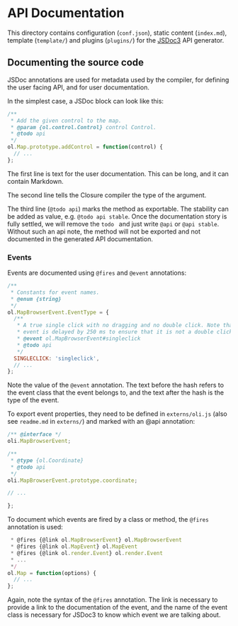 # API Documentation

This directory contains configuration (`conf.json`), static content (`index.md`), template (`template/`) and plugins (`plugins/`) for the [JSDoc3](http://usejsdoc.org/) API generator.

## Documenting the source code

JSDoc annotations are used for metadata used by the compiler, for defining the user facing API, and for user documentation.

In the simplest case, a JSDoc block can look like this:
```js
/**
 * Add the given control to the map.
 * @param {ol.control.Control} control Control.
 * @todo api
 */
ol.Map.prototype.addControl = function(control) {
  // ...
};
```
The first line is text for the user documentation. This can be long, and it can
contain Markdown.

The second line tells the Closure compiler the type of the argument.

The third line (`@todo api`) marks the method as exportable. The stability can be added as value, e.g. `@todo api stable`. Once the documentation story is fully settled, we will remove the `todo ` and just write `@api` or `@api stable`. Without such an api note, the method will not be exported and not documented in the generated API documentation.

### Events

Events are documented using `@fires` and `@event` annotations:
```js
/**
 * Constants for event names.
 * @enum {string}
 */
ol.MapBrowserEvent.EventType = {
  /**
   * A true single click with no dragging and no double click. Note that this
   * event is delayed by 250 ms to ensure that it is not a double click.
   * @event ol.MapBrowserEvent#singleclick
   * @todo api
   */
  SINGLECLICK: 'singleclick',
  // ...
};
```
Note the value of the `@event` annotation. The text before the hash refers to the event class that the event belongs to, and the text after the hash is the type of the event.

To export event properties, they need to be defined in `externs/oli.js` (also see `readme.md` in `externs/`) and marked with an @api annotation:
```js
/** @interface */
oli.MapBrowserEvent;

/**
 * @type {ol.Coordinate}
 * @todo api
 */
oli.MapBrowserEvent.prototype.coordinate;

// ...

};
```
To document which events are fired by a class or method, the `@fires` annotation is used:
```js
 * @fires {@link ol.MapBrowserEvent} ol.MapBrowserEvent
 * @fires {@link ol.MapEvent} ol.MapEvent
 * @fires {@link ol.render.Event} ol.render.Event
 * ...
 */
ol.Map = function(options) {
  // ...
};
```
Again, note the syntax of the `@fires` annotation. The link is necessary to provide a link to the documentation of the event, and the name of the event class is necessary for JSDoc3 to know which event we are talking about.
